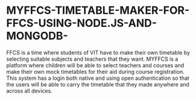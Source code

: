 # MYFFCS-TIMETABLE-MAKER-FOR-FFCS-USING-NODE.JS-AND-MONGODB-
FFCS is a time where students of VIT have to make their own timetable by selecting suitable subjects and teachers that they want. MYFFCS is a platform where children will be able to select teachers and courses and make their own mock timetables for their aid during course registration. This system has a login both native and using open authentication so that the users will be able to carry the timetable that they made anywhere and across all devices.  
